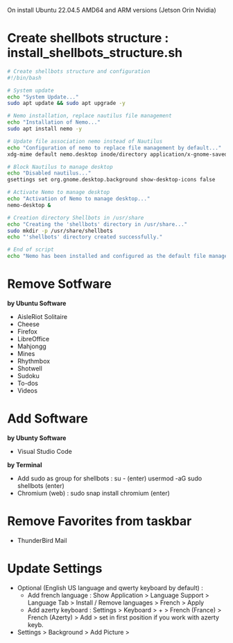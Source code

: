 On install Ubuntu 22.04.5 AMD64 and ARM versions (Jetson Orin Nvidia)
# Create shellbots structure : install_shellbots_structure.sh
```bash
# Create shellbots structure and configuration
#!/bin/bash

# System update
echo "System Update..."
sudo apt update && sudo apt upgrade -y

# Nemo installation, replace nautilus file management
echo "Installation of Nemo..."
sudo apt install nemo -y

# Update file association nemo instead of Nautilus
echo "Configuration of nemo to replace file management by default..."
xdg-mime default nemo.desktop inode/directory application/x-gnome-saved-search

# Block Nautilus to manage desktop
echo "Disabled nautilus..."
gsettings set org.gnome.desktop.background show-desktop-icons false

# Activate Nemo to manage desktop
echo "Activation of Nemo to manage desktop..."
nemo-desktop &

# Creation directory Shellbots in /usr/share
echo "Creating the 'shellbots' directory in /usr/share..."
sudo mkdir -p /usr/share/shellbots
echo "'shellbots' directory created successfully."

# End of script
echo "Nemo has been installed and configured as the default file manager. Restart your session if necessary."
```




# Remove Sotfware
**by Ubuntu Software**
* AisleRiot Solitaire
* Cheese
* Firefox
* LibreOffice
* Mahjongg
* Mines
* Rhythmbox
* Shotwell
* Sudoku
* To-dos
* Videos


# Add Software
**by Ubunty Software**
* Visual Studio Code

**by Terminal**
* Add sudo as group for shellbots : su - (enter) usermod -aG sudo shellbots (enter)
* Chromium (web) :  sudo snap install chromium (enter)

# Remove Favorites from taskbar
* ThunderBird Mail

# Update Settings
* Optional (English US language and qwerty keyboard by default) :
  * Add french language : Show Application > Language Support > Language Tab > Install / Remove languages > French > Apply
  * Add azerty keyboard : Settings > Keyboard > + > French (France) > French (Azerty) > Add > set in first position if you work with azerty keyb.
* Settings > Background > Add Picture > 
